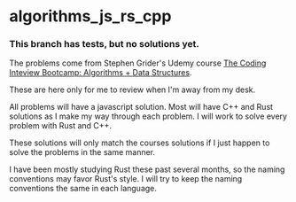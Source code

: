 # algorithms_js_rs_cpp
 
### This branch has tests, but no solutions yet.

The problems come from Stephen Grider's Udemy course
[The Coding Inteview Bootcamp: Algorithms + Data Structures](https://www.udemy.com/course/coding-interview-bootcamp-algorithms-and-data-structure/).

These are here only for me to review when I'm away from my desk.

All problems will have a javascript solution.
Most will have C++ and Rust solutions as I make my way through each problem.
I will work to solve every problem with Rust and C++.

These solutions will only match the courses solutions if I just happen to solve the
problems in the same manner.

I have been mostly studying Rust these past several months, so the naming conventions may favor Rust's 
style. I will try to keep the naming conventions the same in each language.
